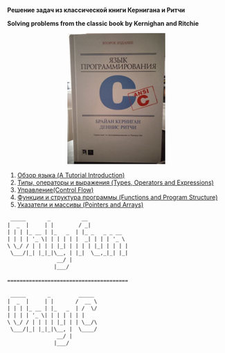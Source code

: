 **Решение задач из классической книги Кернигана и Ритчи**

**Solving problems from the classic book by Kernighan and Ritchie**

<p align="center">
<img src="https://github.com/i-redbyte/KaR/blob/master/pictures/kar_book.jpg?raw=true" alt="C language" width="45%" height="45%">
</p>

1. [Обзор языка (A Tutorial Introduction)](/chapter1)
2. [Типы, операторы и выражения (Types, Operators and Expressions)](/chapter2)
3. [Управление(Control Flow)](/chapter3)
4. [Функции и структура программы (Functions and Program Structure)](/chapter4)
5. [Указатели и массивы (Pointers and Arrays)](/chapter5)

```
 _____       _          __             
|  _  |     | |        / _|            
| | | |_ __ | |_   _  | |_ _   _ _ __  
| | | | '_ \| | | | | |  _| | | | '_ \ 
\ \_/ / | | | | |_| | | | | |_| | | | |
 \___/|_| |_|_|\__, | |_|  \__,_|_| |_|
                __/ |                  
               |___/                   
               
=======================================               
 
 _____       _         _____ 
|  _  |     | |       /  __ \
| | | |_ __ | |_   _  | /  \/
| | | | '_ \| | | | | | |    
\ \_/ / | | | | |_| | | \__/\
 \___/|_| |_|_|\__, |  \____/
                __/ |        
               |___/                                          
```